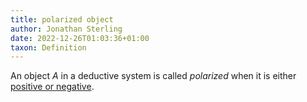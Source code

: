 ```yaml
---
title: polarized object
author: Jonathan Sterling
date: 2022-12-26T01:03:36+01:00
taxon: Definition
---
```


An object $A$ in a deductive system is called *polarized* when it is either [positive or negative](dpl-0005).
